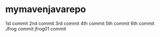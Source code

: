 # mymavenjavarepo
1st commit
2nd commit
3rd commit
4th commit
5th commit
6th commit
Jfrog commit
jfrog01 commit
